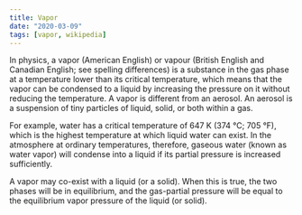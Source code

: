 ```yaml
---
title: Vapor
date: "2020-03-09"
tags: [vapor, wikipedia]
---
```


In physics, a vapor (American English) or vapour (British English and Canadian English; see spelling differences) is a substance in the gas phase at a temperature lower than its critical temperature, which means that the vapor can be condensed to a liquid by increasing the pressure on it without reducing the temperature. A vapor is different from an aerosol. An aerosol is a suspension of tiny particles of liquid, solid, or both within a gas.

For example, water has a critical temperature of 647 K (374 °C; 705 °F), which is the highest temperature at which liquid water can exist. In the atmosphere at ordinary temperatures, therefore, gaseous water (known as water vapor) will condense into a liquid if its partial pressure is increased sufficiently.

A vapor may co-exist with a liquid (or a solid). When this is true, the two phases will be in equilibrium, and the gas-partial pressure will be equal to the equilibrium vapor pressure of the liquid (or solid).